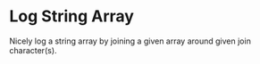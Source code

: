 # Log String Array

Nicely log a string array by joining a given array around given join character(s).
